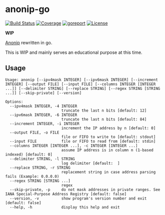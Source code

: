 # anonip-go

[![Build Status](https://github.com/open-dynaMIX/anonip-go/workflows/Tests/badge.svg)](https://github.com/open-dynaMIX/anonip-go/actions?query=workflow%3ATests)
[![Coverage](https://img.shields.io/badge/coverage-100%25-brightgreen.svg)](https://github.com/open-dynaMIX/anonip-go/blob/master/anonip_test.go#L22)
[![goreport](https://goreportcard.com/badge/github.com/open-dynaMIX/anonip-go)](https://goreportcard.com/report/github.com/open-dynaMIX/anonip-go)
[![License](https://img.shields.io/badge/License-BSD%203--Clause-blue.svg)](https://opensource.org/licenses/BSD-3-Clause)

**WIP**

[Anonip](https://github.com/DigitaleGesellschaft/Anonip) rewritten in go.

This is WIP and mainly serves an educational purpose at this time.

## Usage

```
Usage: anonip [--ipv4mask INTEGER] [--ipv6mask INTEGER] [--increment INTEGER] [--output FILE] [--input FILE] [--columns INTEGER [INTEGER ...]] [--delimiter STRING] [--replace STRING] [--regex STRING [STRING ...]] [--skip-private] [--version]

Options:
  --ipv4mask INTEGER, -4 INTEGER
                         truncate the last n bits [default: 12]
  --ipv6mask INTEGER, -6 INTEGER
                         truncate the last n bits [default: 84]
  --increment INTEGER, -i INTEGER
                         increment the IP address by n [default: 0]
  --output FILE, -o FILE
                         file or FIFO to write to [default: stdout]
  --input FILE           file or FIFO to read from [default: stdin]
  --columns INTEGER [INTEGER ...], -c INTEGER [INTEGER ...]
                         assume IP address is in column n (1-based indexed) [default: 0]
  --delimiter STRING, -l STRING
                         log delimiter [default:  ]
  --replace STRING, -r STRING
                         replacement string in case address parsing fails (Example: 0.0.0.0)
  --regex STRING [STRING ...]
                         regex
  --skip-private, -p     do not mask addresses in private ranges. See IANA Special-Purpose Address Registry [default: false]
  --version, -v          show program's version number and exit [default: false]
  --help, -h             display this help and exit
```